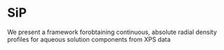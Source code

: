 # SiP
We  present  a  framework forobtaining continuous, absolute radial density profiles for aqueous solution components from XPS data
